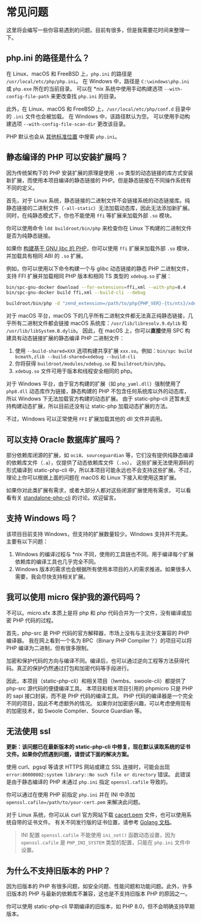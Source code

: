 # 常见问题

这里将会编写一些你容易遇到的问题。目前有很多，但是我需要花时间来整理一下。

## php.ini 的路径是什么？

在 Linux、macOS 和 FreeBSD 上，`php.ini` 的路径是 `/usr/local/etc/php/php.ini`。
在 Windows 中，路径是 `C:\windows\php.ini` 或 `php.exe` 所在的当前目录。
可以在 *nix 系统中使用手动构建选项 `--with-config-file-path` 来更改查找 `php.ini` 的目录。

此外，在 Linux、macOS 和 FreeBSD 上，`/usr/local/etc/php/conf.d` 目录中的 `.ini` 文件也会被加载。
在 Windows 中，该路径默认为空。
可以使用手动构建选项 `--with-config-file-scan-dir` 更改该目录。

PHP 默认也会从 [其他标准位置](https://www.php.net/manual/zh/configuration.file.php) 中搜索 `php.ini`。

## 静态编译的 PHP 可以安装扩展吗？

因为传统架构下的 PHP 安装扩展的原理是使用 `.so` 类型的动态链接的库方式安装新扩展，而使用本项目编译的静态链接的 PHP。但是静态链接在不同操作系统有不同的定义。

首先，对于 Linux 系统，静态链接的二进制文件不会链接系统的动态链接库。纯静态链接的二进制文件（`-all-static`）无法加载动态库，因此无法添加新扩展。
同时，在纯静态模式下，你也不能使用 `ffi` 等扩展来加载外部 `.so` 模块。

你可以使用命令 `ldd buildroot/bin/php` 来检查你在 Linux 下构建的二进制文件是否为纯静态链接。

如果你 [构建基于 GNU libc 的 PHP](../guide/build-with-glibc)，你可以使用 `ffi` 扩展来加载外部 `.so` 模块，并加载具有相同 ABI 的 `.so` 扩展。

例如，你可以使用以下命令构建一个与 glibc 动态链接的静态 PHP 二进制文件，支持 FFI 扩展并加载相同 PHP 版本和相同 TS 类型的 `xdebug.so` 扩展：

```bash
bin/spc-gnu-docker download --for-extensions=ffi,xml --with-php=8.4
bin/spc-gnu-docker build ffi,xml --build-cli --debug

buildroot/bin/php -d "zend_extension=/path/to/php{PHP_VER}-{ts/nts}/xdebug.so" --ri xdebug
```

对于 macOS 平台，macOS 下的几乎所有二进制文件都无法真正纯静态链接，几乎所有二进制文件都会链接 macOS 系统库：`/usr/lib/libresolv.9.dylib` 和 `/usr/lib/libSystem.B.dylib`。
因此，在 macOS 上，你可以**直接**使用 SPC 构建具有动态链接扩展的静态编译 PHP 二进制文件：

1. 使用 `--build-shared=XXX` 选项构建共享扩展 `xxx.so`。例如：`bin/spc build bcmath,zlib --build-shared=xdebug --build-cli`
2. 你将获得 `buildroot/modules/xdebug.so` 和 `buildroot/bin/php`。
3. `xdebug.so` 文件可用于版本和线程安全相同的 php。

对于 Windows 平台，由于官方构建的扩展（如 `php_yaml.dll`）强制使用了 `php8.dll` 动态库作为链接，静态构建的 PHP 不包含任何系统库以外的动态库，
所以 Windows 下无法加载官方构建的动态扩展。 由于 static-php-cli 还暂未支持构建动态扩展，所以目前还没有让 static-php 加载动态扩展的方法。

不过，Windows 可以正常使用 `FFI` 扩展加载其他的 dll 文件并调用。

## 可以支持 Oracle 数据库扩展吗？

部分依赖库闭源的扩展，如 `oci8`、`sourceguardian` 等，它们没有提供纯静态编译的依赖库文件（`.a`），仅提供了动态依赖库文件（`.so`），
这些扩展无法使用源码的形式编译到 static-php-cli 中，所以本项目可能永远也不会支持这些扩展。不过，理论上你可以根据上面的问题在 macOS 和 Linux 下接入和使用这类扩展。

如果你对此类扩展有需求，或者大部分人都对这些闭源扩展使用有需求，
可以看看有关 [standalone-php-cli](https://github.com/crazywhalecc/static-php-cli/discussions/58) 的讨论。欢迎留言。

## 支持 Windows 吗？

该项目目前支持 Windows，但支持的扩展数量较少。Windows 支持并不完美。主要有以下问题：

1. Windows 的编译过程与 *nix 不同，使用的工具链也不同。用于编译每个扩展依赖库的编译工具也几乎完全不同。
2. Windows 版本的需求也会根据所有使用本项目的人的需求推进。如果很多人需要，我会尽快支持相关扩展。

## 我可以使用 micro 保护我的源代码吗？

不可以。micro.sfx 本质上是将 php 和 php 代码合并为一个文件，没有编译或加密 PHP 代码的过程。

首先，php-src 是 PHP 代码的官方解释器，市场上没有与主流分支兼容的 PHP 编译器。
我在网上看到一个名为 BPC（Binary PHP Compiler？）的项目可以将 PHP 编译为二进制，但有很多限制。

加密和保护代码的方向与编译不同。编译后，也可以通过逆向工程等方法获得代码。真正的保护仍然通过打包和加密代码等手段进行。

因此，本项目（static-php-cli）和相关项目（lwmbs、swoole-cli）都提供了 php-src 源代码的便捷编译工具。
本项目和相关项目引用的 phpmicro 只是 PHP 的 sapi 接口封装，而不是 PHP 代码的编译工具。
PHP 代码的编译器是一个完全不同的项目，因此不考虑额外的情况。
如果你对加密感兴趣，可以考虑使用现有的加密技术，如 Swoole Compiler、Source Guardian 等。

## 无法使用 ssl

**更新：该问题已在最新版本的 static-php-cli 中修复，现在默认读取系统的证书文件。如果你仍然遇到问题，请尝试下面的解决方案。**

使用 curl、pgsql 等请求 HTTPS 网站或建立 SSL 连接时，可能会出现 `error:80000002:system library::No such file or directory` 错误。
此错误是由于静态编译的 PHP 未通过 `php.ini` 指定 `openssl.cafile` 导致的。

你可以通过在使用 PHP 前指定 `php.ini` 并在 INI 中添加 `openssl.cafile=/path/to/your-cert.pem` 来解决此问题。

对于 Linux 系统，你可以从 curl 官方网站下载 [cacert.pem](https://curl.se/docs/caextract.html) 文件，也可以使用系统自带的证书文件。
有关不同发行版的证书位置，请参考 [Golang 文档](https://go.dev/src/crypto/x509/root_linux.go)。

> INI 配置 `openssl.cafile` 不能使用 `ini_set()` 函数动态设置，因为 `openssl.cafile` 是 `PHP_INI_SYSTEM` 类型的配置，只能在 `php.ini` 文件中设置。

## 为什么不支持旧版本的 PHP？

因为旧版本的 PHP 有很多问题，如安全问题、性能问题和功能问题。此外，许多旧版本的 PHP 与最新的依赖库不兼容，这也是不支持旧版本 PHP 的原因之一。

你可以使用 static-php-cli 早期编译的旧版本，如 PHP 8.0，但不会明确支持早期版本。
